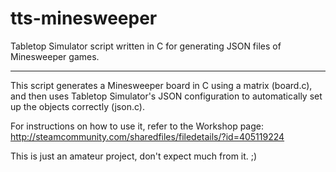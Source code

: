 # tts-minesweeper
Tabletop Simulator script written in C for generating JSON files of Minesweeper games.

-------------------------------------------

This script generates a Minesweeper board in C using a matrix (board.c), and then uses Tabletop Simulator's JSON configuration to automatically set up the objects correctly (json.c).

For instructions on how to use it, refer to the Workshop page: http://steamcommunity.com/sharedfiles/filedetails/?id=405119224

This is just an amateur project, don't expect much from it. ;)
